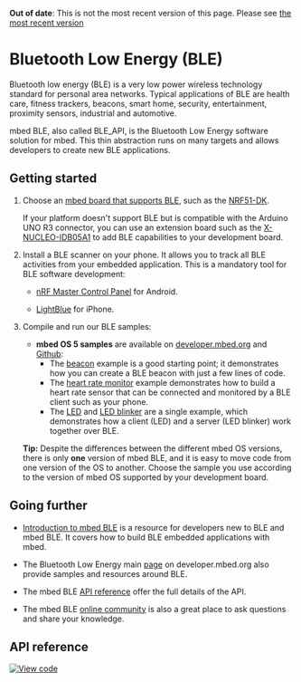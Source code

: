 <span class="warnings">**Out of date**: This is not the most recent version of this page. Please see [the most recent version](https://os.mbed.com/docs/latest/reference/bluetooth.html)</span>
# Bluetooth Low Energy (BLE)

Bluetooth low energy (BLE) is a very low power wireless technology standard for personal area networks. Typical applications of BLE are health care, fitness trackers, beacons, smart home, security, entertainment, proximity sensors, industrial and automotive.

mbed BLE, also called BLE_API, is the Bluetooth Low Energy software solution for mbed. This thin abstraction runs on many targets and allows developers to create new BLE applications.

## Getting started

1. Choose an [mbed board that supports BLE](https://developer.mbed.org/platforms/?mbed-enabled=15&connectivity=3), such as the [NRF51-DK](https://developer.mbed.org/platforms/Nordic-nRF51-DK/).

	If your platform doesn't support BLE but is compatible with the Arduino UNO R3 connector, you can use an extension board such as the [X-NUCLEO-IDB05A1](https://developer.mbed.org/components/X-NUCLEO-IDB05A1-Bluetooth-Low-Energy/) to add BLE capabilities to your development board.

1. Install a BLE scanner on your phone. It allows you to track all BLE activities from your embedded application. This is a mandatory tool for BLE software development:

    * [nRF Master Control Panel](https://play.google.com/store/apps/details?id=no.nordicsemi.android.mcp) for Android.

    * [LightBlue](https://itunes.apple.com/gb/app/lightblue-bluetooth-low-energy/id557428110?mt=8) for iPhone.

1. Compile and run our BLE samples:

    * **mbed OS 5 samples** are available on [developer.mbed.org](https://developer.mbed.org/teams/mbed-os-examples/) and [Github](https://github.com/ARMmbed/mbed-os-example-ble):
        * The [beacon](https://developer.mbed.org/teams/mbed-os-examples/code/mbed-os-example-ble-Beacon/) example is a good starting point; it demonstrates how you can create a BLE beacon with just a few lines of code.  
        * The [heart rate monitor](https://developer.mbed.org/teams/mbed-os-examples/code/mbed-os-example-ble-HeartRate/) example demonstrates how to build a heart rate sensor that can be connected and monitored by a BLE client such as your phone.
        * The [LED](https://developer.mbed.org/teams/mbed-os-examples/code/mbed-os-example-ble-LED/) and [LED blinker](https://developer.mbed.org/teams/mbed-os-examples/code/mbed-os-example-ble-LEDBlinker/) are a single example, which demonstrates how a client (LED) and a server (LED blinker) work together over BLE.

    <span>**Tip:** Despite the differences between the different mbed OS versions, there is only **one** version of mbed BLE, and it is easy to move code from one version of the OS to another. Choose the sample you use according to the version of mbed OS supported by your development board.</span>

## Going further

* [Introduction to mbed BLE](https://docs.mbed.com/docs/ble-intros/en/latest/) is a resource for developers new to BLE and mbed BLE. It covers how to build BLE embedded applications with mbed.

* The Bluetooth Low Energy main [page](https://developer.mbed.org/teams/Bluetooth-Low-Energy/) on developer.mbed.org also provide samples and resources around BLE.

* The mbed BLE [API reference](https://docs.mbed.com/docs/ble-api/en/master/api/index.html) offer the full details of the API.

* The mbed BLE [online community](https://developer.mbed.org/teams/Bluetooth-Low-Energy/community/) is also a great place to ask questions and share your knowledge.

## API reference

[![View code](https://www.mbed.com/embed/?type=library)](https://docs.mbed.com/docs/mbed-os-api/en/mbed-os-5.3/api/classBLE.html) 

